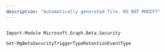 ```yaml
---
description: "Automatically generated file. DO NOT MODIFY"
---
```


```powershellv2

Import-Module Microsoft.Graph.Beta.Security

Get-MgBetaSecurityTriggerTypeRetentionEventType

```